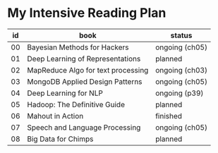 My Intensive Reading Plan
==========================


| id  | book | status |
| --- | ---- | ------ |
| 00   | Bayesian Methods for Hackers | ongoing (ch05) |
| 01   | Deep Learning of Representations | planned  |
| 02   | MapReduce Algo for text processing | ongoing (ch03) |
| 03   | MongoDB Applied Design Patterns | ongoing (ch05) |
| 04   | Deep Learning for NLP | ongoing (p39) |
| 05   | Hadoop: The Definitive Guide | planned |
| 06   | Mahout in Action | finished |
| 07   | Speech and Language Processing | ongoing (ch05) |
| 08   | Big Data for Chimps | planned |
